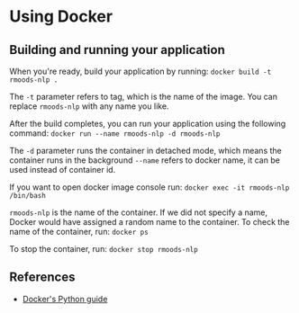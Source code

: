 # Using Docker

## Building and running your application

When you're ready, build your application by running:
```docker build -t rmoods-nlp .```

The ```-t``` parameter refers to tag, which is the name of the image. 
You can replace ``rmoods-nlp`` with any name you like.

After the build completes, you can run your application using the following command:
```docker run --name rmoods-nlp -d rmoods-nlp```

The ```-d``` parameter runs the container in detached mode, which means the container 
runs in the background ```--name``` refers to docker name, it can be used 
instead of container id. 

If you want to open docker image console run:
```docker exec -it rmoods-nlp /bin/bash```

```rmoods-nlp``` is the name of the container. If we did not specify a name,
Docker would have assigned a random name to the container. To check the name of the container, run:
```docker ps```

To stop the container, run:
```docker stop rmoods-nlp```

## References
* [Docker's Python guide](https://docs.docker.com/language/python/)